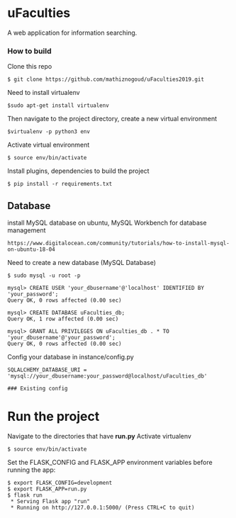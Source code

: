 # uFaculties

A web application for information searching.

### How to build

Clone this repo
```
$ git clone https://github.com/mathiznogoud/uFaculties2019.git
```


Need to install virtualenv

```
$sudo apt-get install virtualenv
```

Then navigate to the project directory, create a new virtual environment
```
$virtualenv -p python3 env
```

Activate virtual environment
```
$ source env/bin/activate
```

Install plugins, dependencies to build the project
```
$ pip install -r requirements.txt
```



## Database

install MySQL database on ubuntu, MySQL Workbench for database management
```
https://www.digitalocean.com/community/tutorials/how-to-install-mysql-on-ubuntu-18-04
```

Need to create a new database (MySQL Database)

```
$ sudo mysql -u root -p

mysql> CREATE USER 'your_dbusername'@'localhost' IDENTIFIED BY 'your_password';
Query OK, 0 rows affected (0.00 sec)

mysql> CREATE DATABASE uFaculties_db;
Query OK, 1 row affected (0.00 sec)

mysql> GRANT ALL PRIVILEGES ON uFaculties_db . * TO 'your_dbusername'@'your_password';
Query OK, 0 rows affected (0.00 sec)
```

Config your database in instance/config.py
```
SQLALCHEMY_DATABASE_URI = 'mysql://your_dbusername:your_password@localhost/uFaculties_db'

### Existing config
```


# Run the project
Navigate to the directories that have **run.py**
Activate virtualenv
```
$ source env/bin/activate
```

Set the FLASK_CONFIG and FLASK_APP environment variables before running the app:
```
$ export FLASK_CONFIG=development
$ export FLASK_APP=run.py
$ flask run
 * Serving Flask app "run"
 * Running on http://127.0.0.1:5000/ (Press CTRL+C to quit)
```





